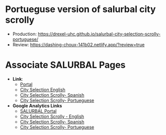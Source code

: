 # Portueguse version of salurbal city scrolly

- Production: https://drexel-uhc.github.io/salurbal-city-selection-scrolly-portuguese/
- Review: https://dashing-choux-141b02.netlify.app/?review=true

# Associate SALURBAL Pages

- **Link**:
   - [Portal](https://data.lacurbanhealth.org/)
   - [City Selection English](https://drexel-uhc.github.io/salurbal-city-selection-scrolly/)
   - [City Selection Scrolly- Spanish](https://drexel-uhc.github.io/salurbal-city-selection-scrolly-spanish/)
   - [City Selection Scrolly- Portueguese](https://drexel-uhc.github.io/salurbal-city-selection-scrolly-portuguese/)
- **Google Analytics Links**
   -  [SALURBAL Portal](https://analytics.google.com/analytics/web/?authuser=0#/p340308476/reports/reportinghub)
   -  [City Selection Scrolly - English](https://analytics.google.com/analytics/web/?authuser=0#/p404489401/reports/reportinghub)
   -  [City Selection Scrolly- Spanish](https://analytics.google.com/analytics/web/?authuser=0#/p408696586/reports/reportinghub)
   -  [City Selection Scrolly- Portueguese](https://analytics.google.com/analytics/web/?authuser=0#/p409119751/reports/reportinghub)
